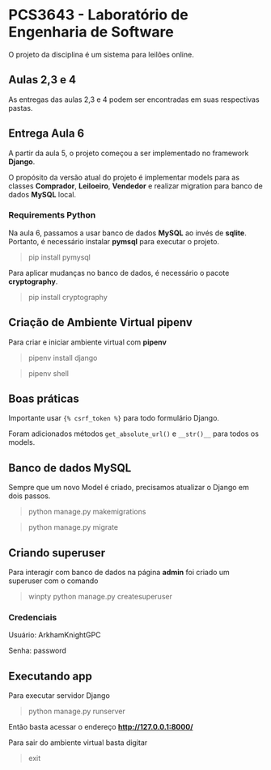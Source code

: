 # PCS3643 - Laboratório de Engenharia de Software

O projeto da disciplina é um sistema para leilões online.

## Aulas 2,3 e 4

As entregas das aulas 2,3 e 4 podem ser encontradas em suas respectivas pastas.

## Entrega Aula 6

A partir da aula 5, o projeto começou a ser implementado no framework **Django**.

O propósito da versão atual do projeto é implementar models para as classes **Comprador**, **Leiloeiro**, **Vendedor** e realizar migration para banco de dados **MySQL** local.

### Requirements Python

Na aula 6, passamos a usar banco de dados **MySQL** ao invés de **sqlite**. Portanto, é necessário instalar **pymsql** para executar o projeto.

> pip install pymysql

Para aplicar mudanças no banco de dados, é necessário o pacote **cryptography**.

> pip install cryptography 

## Criação de Ambiente Virtual pipenv

Para criar e iniciar ambiente virtual com **pipenv**

> pipenv install django

> pipenv shell

## Boas práticas

Importante usar `{% csrf_token %}` para todo formulário Django.

Foram adicionados métodos `get_absolute_url()` e `__str()__` para todos os models.

## Banco de dados MySQL

Sempre que um novo Model é criado, precisamos atualizar o Django em dois passos.

> python manage.py makemigrations

> python manage.py migrate

## Criando superuser

Para interagir com banco de dados na página **admin** foi criado um superuser com o comando

> winpty python manage.py createsuperuser

### Credenciais

Usuário: ArkhamKnightGPC

Senha: password

## Executando app

Para executar servidor Django

> python manage.py runserver

Então basta acessar o endereço **http://127.0.0.1:8000/**

Para sair do ambiente virtual basta digitar 

> exit
